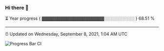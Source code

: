 ### Hi there 👋

⏳ Year progress { ▓▓▓▓▓▓▓▓▓▓▓▓▓▓▓▓▓▓▓▓░░░░░░░░░░ } 68.51 %

---

⏰ Updated on Wednesday, September 8, 2021, 1:04 AM UTC

![Progress Bar CI](https://github.com/arthurbuhl/arthurbuhl/workflows/Progress%20Bar%20CI/badge.svg)
